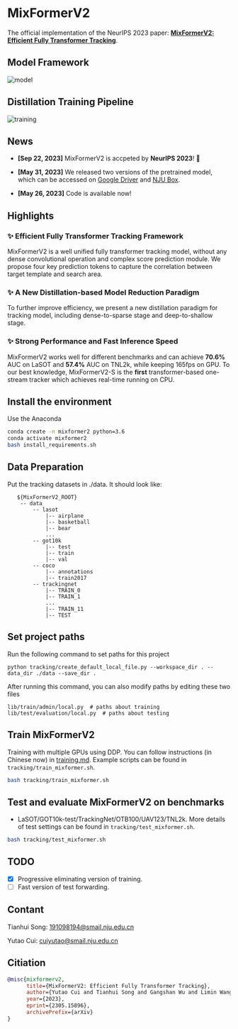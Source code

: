 # MixFormerV2
The official implementation of the NeurIPS 2023 paper: [**MixFormerV2: Efficient Fully Transformer Tracking**](https://arxiv.org/abs/2305.15896).

## Model Framework
![model](tracking/model.png)

## Distillation Training Pipeline
![training](tracking/training.png)


## News

- **[Sep 22, 2023]** MixFormerV2 is accpeted by **NeurIPS 2023**! :tada:

- **[May 31, 2023]** We released two versions of the pretrained model, which can be accessed on [Google Driver](https://drive.google.com/drive/folders/1soQMZyvIcY7YrYrGdk6MCstTPlMXNd30?usp=sharing) and [NJU Box](https://box.nju.edu.cn/d/aba770262d984b1594d2/).

- **[May 26, 2023]** Code is available now!


## Highlights

### :sparkles: Efficient Fully Transformer Tracking Framework

MixFormerV2 is a well unified fully transformer tracking model, without any dense convolutional operation and complex score prediction module. We propose four key prediction tokens to capture the correlation between target template and search area.

### :sparkles: A New Distillation-based Model Reduction Paradigm

To further improve efficiency, we present a new distillation paradigm for tracking model, including dense-to-sparse stage and deep-to-shallow stage.

### :sparkles: Strong Performance and Fast Inference Speed

MixFormerV2 works well for different benchmarks and can achieve **70.6%** AUC on LaSOT and **57.4%** AUC on TNL2k, while keeping 165fps on GPU. To our best knowledge, MixFormerV2-S is the **first** transformer-based one-stream tracker which achieves real-time running on CPU.


## Install the environment
Use the Anaconda
``` bash
conda create -n mixformer2 python=3.6
conda activate mixformer2
bash install_requirements.sh
```

## Data Preparation
Put the tracking datasets in ./data. It should look like:
```
   ${MixFormerV2_ROOT}
    -- data
        -- lasot
            |-- airplane
            |-- basketball
            |-- bear
            ...
        -- got10k
            |-- test
            |-- train
            |-- val
        -- coco
            |-- annotations
            |-- train2017
        -- trackingnet
            |-- TRAIN_0
            |-- TRAIN_1
            ...
            |-- TRAIN_11
            |-- TEST
```

## Set project paths
Run the following command to set paths for this project
```
python tracking/create_default_local_file.py --workspace_dir . --data_dir ./data --save_dir .
```
After running this command, you can also modify paths by editing these two files
```
lib/train/admin/local.py  # paths about training
lib/test/evaluation/local.py  # paths about testing
```

## Train MixFormerV2

Training with multiple GPUs using DDP. 
You can follow instructions (in Chinese now) in [training.md](tutorials/training_zh.md).
Example scripts can be found in `tracking/train_mixformer.sh`.

``` bash
bash tracking/train_mixformer.sh
```

## Test and evaluate MixFormerV2 on benchmarks
- LaSOT/GOT10k-test/TrackingNet/OTB100/UAV123/TNL2k. More details of test settings can be found in `tracking/test_mixformer.sh`.

``` bash
bash tracking/test_mixformer.sh

```


## TODO
- [x] Progressive eliminating version of training.
- [ ] Fast version of test forwarding.

## Contant
Tianhui Song: 191098194@smail.nju.edu.cn

Yutao Cui: cuiyutao@smail.nju.edu.cn 


## Citiation
``` bibtex
@misc{mixformerv2,
      title={MixFormerV2: Efficient Fully Transformer Tracking}, 
      author={Yutao Cui and Tianhui Song and Gangshan Wu and Limin Wang},
      year={2023},
      eprint={2305.15896},
      archivePrefix={arXiv}
}
```
